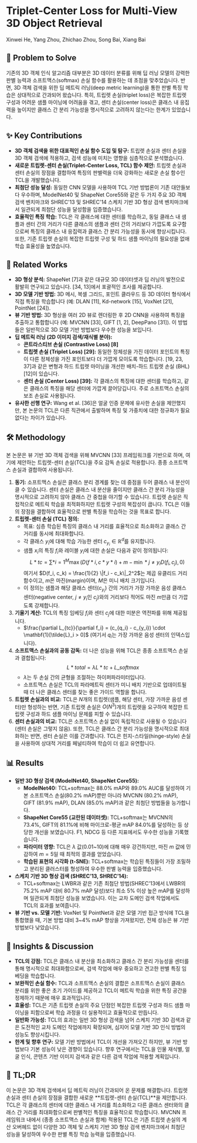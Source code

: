 # Triplet-Center Loss for Multi-View 3D Object Retrieval

Xinwei He, Yang Zhou, Zhichao Zhou, Song Bai, Xiang Bai

## 🧩 Problem to Solve

기존의 3D 객체 인식 알고리즘 대부분은 3D 데이터 분류를 위해 딥 러닝 모델의 강력한 판별 능력과 소프트맥스(softmax) 손실 함수를 활용하는 데 초점을 맞추었습니다. 반면, 3D 객체 검색을 위한 딥 메트릭 러닝(deep metric learning)을 통한 판별 특징 학습은 상대적으로 간과되어 왔습니다. 특히, 트립렛 손실(triplet loss)은 복잡한 트립렛 구성과 어려운 샘플 마이닝에 어려움을 겪고, 센터 손실(center loss)은 클래스 내 응집력을 높이지만 클래스 간 분리 가능성을 명시적으로 고려하지 않는다는 한계가 있었습니다.

## ✨ Key Contributions

- **3D 객체 검색을 위한 대표적인 손실 함수 도입 및 탐구:** 트립렛 손실과 센터 손실을 3D 객체 검색에 적용하고, 검색 성능에 미치는 영향을 심층적으로 분석했습니다.
- **새로운 트립렛-센터 손실(Triplet-Center Loss, TCL) 함수 제안:** 트립렛 손실과 센터 손실의 장점을 결합하여 특징의 판별력을 더욱 강화하는 새로운 손실 함수인 TCL을 개발했습니다.
- **최첨단 성능 달성:** 동일한 CNN 모델을 사용하여 TCL 기반 방법론이 기존 대안들보다 우수하며, ModelNet40 및 ShapeNet Core55와 같은 두 가지 주요 3D 객체 검색 벤치마크와 SHREC'13 및 SHREC'14 스케치 기반 3D 형상 검색 벤치마크에서 일관되게 최첨단 성능을 달성함을 입증했습니다.
- **효율적인 특징 학습:** TCL은 각 클래스에 대한 센터를 학습하고, 동일 클래스 내 샘플과 센터 간의 거리가 다른 클래스의 샘플과 센터 간의 거리보다 가깝도록 요구함으로써 특징의 클래스 내 응집력과 클래스 간 분리 가능성을 동시에 향상시킵니다. 또한, 기존 트립렛 손실의 복잡한 트립렛 구성 및 하드 샘플 마이닝의 필요성을 없애 학습 효율성을 높였습니다.

## 📎 Related Works

- **3D 형상 분석:** ShapeNet [7]과 같은 대규모 3D 데이터셋과 딥 러닝의 발전으로 활발히 연구되고 있습니다. [34, 13]에서 포괄적인 조사를 제공합니다.
- **3D 모델 기반 방법:** 3D 메시, 복셀 그리드, 포인트 클라우드 등 3D 데이터 형식에서 직접 특징을 학습합니다 (예: DLAN [11], Kd-network [15], VoxNet [21], PointNet [24]).
- **뷰 기반 방법:** 3D 형상을 여러 2D 뷰로 렌더링한 후 2D CNN을 사용하여 특징을 추출하고 통합합니다 (예: MVCNN [33], GIFT [1, 2], DeepPano [31]). 이 방법들은 일반적으로 3D 모델 기반 방법보다 우수한 성능을 보입니다.
- **딥 메트릭 러닝 (2D 이미지 검색/재식별 분야):**
  - **콘트라스티브 손실 (Contrastive Loss) [8]**
  - **트립렛 손실 (Triplet Loss) [29]:** 동일한 정체성을 가진 데이터 포인트의 특징이 다른 정체성을 가진 포인트보다 더 가깝게 모이도록 학습합니다. [19, 23, 37]과 같은 변형과 하드 트립렛 마이닝을 개선한 배치-하드 트립렛 손실 (BHL) [12]이 있습니다.
  - **센터 손실 (Center Loss) [39]:** 각 클래스의 특징에 대한 센터를 학습하고, 같은 클래스의 특징을 해당 센터에 가깝게 끌어당깁니다. 주로 소프트맥스 손실의 보조 손실로 사용됩니다.
- **유사한 선행 연구:** Wang et al. [36]은 얼굴 인증 문제에 유사한 손실을 제안했지만, 본 논문의 TCL은 다른 직관에서 출발하며 특징 및 가중치에 대한 정규화가 필요 없다는 차이가 있습니다.

## 🛠️ Methodology

본 논문은 뷰 기반 3D 객체 검색을 위해 MVCNN [33] 프레임워크를 기반으로 하며, 여기에 제안하는 트립렛-센터 손실(TCL)을 주요 감독 손실로 적용합니다. 종종 소프트맥스 손실과 결합하여 사용됩니다.

1. **동기:** 소프트맥스 손실은 클래스 분리 경계를 찾는 데 중점을 두어 클래스 내 분산이 클 수 있습니다. 센터 손실은 클래스 내 분산을 줄이지만 클래스 간 분리 가능성을 명시적으로 고려하지 않아 클래스 간 중첩을 야기할 수 있습니다. 트립렛 손실은 직접적으로 메트릭 학습을 최적화하지만 트립렛 구성의 복잡성이 큽니다. TCL은 이들의 장점을 결합하여 효율적으로 판별 특징을 학습하는 것을 목표로 합니다.
2. **트립렛-센터 손실 (TCL) 정의:**
   - 목표: 심층 학습된 특징의 클래스 내 거리를 효율적으로 최소화하고 클래스 간 거리를 동시에 최대화합니다.
   - 각 클래스 $y_i$에 대해 학습 가능한 센터 $c_{y_i} \in \mathbb{R}^d$를 유지합니다.
   - 샘플 $x_i$의 특징 $f_i$와 레이블 $y_i$에 대한 손실은 다음과 같이 정의됩니다:
     $$ L*{tc} = \sum*{i=1}^{M} \max \left( D(f*i, c*{y*i}) + m - \min*{j \neq y_i} D(f_i, c_j), 0 \right) $$
        여기서 $D(f_i, c_k) = \frac{1}{2} \|f_i - c_k\|_2^2$는 제곱 유클리드 거리 함수이고, $m$은 마진(margin)이며, $M$은 미니 배치 크기입니다.
   - 이 정의는 샘플과 해당 클래스 센터($c_{y_i}$) 간의 거리가 가장 가까운 음성 클래스 센터(negative center, $j \neq y_i$인 $c_j$)와의 거리보다 적어도 마진 $m$만큼 더 가깝도록 강제합니다.
3. **기울기 계산:** TCL의 특징 임베딩 $f_i$와 센터 $c_j$에 대한 미분은 역전파를 위해 제공됩니다.
   - $\frac{\partial L_{tc}}{\partial f_i} = (c_{q_i} - c_{y_i}) \cdot \mathbf{1}[\tilde{L}_i > 0]$ (여기서 $q_i$는 가장 가까운 음성 센터의 인덱스입니다).
4. **소프트맥스 손실과의 공동 감독:** 더 나은 성능을 위해 TCL은 종종 소프트맥스 손실과 결합됩니다:
   $$ L*{total} = \lambda L*{tc} + L\_{softmax} $$
   - $\lambda$는 두 손실 간의 균형을 조절하는 하이퍼파라미터입니다.
   - 소프트맥스 손실은 TCL의 파라메트릭 센터가 미니 배치 기반으로 업데이트될 때 더 나은 클래스 센터를 찾는 좋은 가이드 역할을 합니다.
5. **트립렛 손실과의 비교:** TCL은 $N$개의 트립렛(샘플, 해당 센터, 가장 가까운 음성 센터)만 형성하는 반면, 기존 트립렛 손실은 $O(N^3)$개의 트립렛을 요구하여 복잡한 트립렛 구성과 하드 샘플 마이닝 문제를 피할 수 있습니다.
6. **센터 손실과의 비교:** TCL은 소프트맥스 손실 없이 독립적으로 사용될 수 있습니다(센터 손실은 그렇지 않음). 또한, TCL은 클래스 간 분리 가능성을 명시적으로 최대화하는 반면, 센터 손실은 이를 간과합니다. TCL은 힌지-스타일(hinge-style) 손실을 사용하여 상대적 거리를 페널티하여 학습이 더 쉽고 유연합니다.

## 📊 Results

- **일반 3D 형상 검색 (ModelNet40, ShapeNet Core55):**
  - **ModelNet40:** TCL+softmax는 88.0% mAP와 89.0% AUC를 달성하여 기본 소프트맥스 손실(80.2% mAP)뿐만 아니라 MVCNN (80.2% mAP), GIFT (81.9% mAP), DLAN (85.0% mAP)과 같은 최첨단 방법들을 능가합니다.
  - **ShapeNet Core55 (교란된 데이터셋):** TCL+softmax는 MVCNN의 73.4%, GIFT의 81.1%에 비해 마이크로-평균 mAP 84.0%를 달성하는 등 상당한 개선을 보였습니다. F1, NDCG 등 다른 지표에서도 우수한 성능을 기록했습니다.
  - **파라미터 영향:** TCL은 $\lambda$ 값(0.01~10)에 대해 매우 강건하지만, 마진 $m$ 값에 민감하여 $m=5$일 때 최적의 결과를 얻었습니다.
  - **학습된 표현의 시각화 (t-SNE):** TCL+softmax는 학습된 특징들이 가장 조밀하고 분리된 클러스터를 형성하여 우수한 판별 능력을 입증했습니다.
- **스케치 기반 3D 형상 검색 (SHREC’13, SHREC’14):**
  - TCL+softmax는 LWBR과 같은 기존 최첨단 방법(SHREC'13에서 LWBR의 75.2% mAP 대비 80.7% mAP 달성)보다 최소 5% 이상 높은 mAP를 달성하며 일관되게 최첨단 성능을 보였습니다. 이는 교차 도메인 검색 작업에서도 TCL의 효과를 보여줍니다.
- **뷰 기반 vs. 모델 기반:** VoxNet 및 PointNet과 같은 모델 기반 접근 방식에 TCL을 통합했을 때, 기본 방법 대비 3~4% mAP 향상을 가져왔지만, 전체 성능은 뷰 기반 방법보다 낮았습니다.

## 🧠 Insights & Discussion

- **TCL의 강점:** TCL은 클래스 내 분산을 최소화하고 클래스 간 분리 가능성을 센터를 통해 명시적으로 최대화함으로써, 검색 작업에 매우 중요하고 견고한 판별 특징 임베딩을 학습합니다.
- **보완적인 손실 함수:** TCL과 소프트맥스 손실의 결합은 소프트맥스 손실이 클래스 분리를 위한 좋은 초기 가이드를 제공하고 TCL이 메트릭 학습을 위한 특징 공간을 정제하기 때문에 매우 효과적입니다.
- **효율성:** TCL은 기존 트립렛 손실의 주요 단점인 복잡한 트립렛 구성과 하드 샘플 마이닝을 피함으로써 학습 과정을 더 실용적이고 효율적으로 만듭니다.
- **일반화 가능성:** TCL의 효과는 일반 3D 형상 검색을 넘어 스케치 기반 3D 검색과 같은 도전적인 교차 도메인 작업에까지 확장되며, 심지어 모델 기반 3D 인식 방법의 성능도 향상시킵니다.
- **한계 및 향후 연구:** 모델 기반 방법에서 TCL이 개선을 가져오긴 하지만, 뷰 기반 방법보다 기본 성능이 낮은 경향이 있습니다. 향후 연구에서는 TCL을 인물 재식별, 얼굴 인식, 콘텐츠 기반 이미지 검색과 같은 다른 검색 작업에 적용할 계획입니다.

## 📌 TL;DR

이 논문은 3D 객체 검색에서 딥 메트릭 러닝이 간과되어 온 문제를 해결합니다. 트립렛 손실과 센터 손실의 장점을 결합한 새로운 **트립렛-센터 손실(TCL)**을 제안합니다. TCL은 각 클래스의 센터에 대한 클래스 내 거리를 최소화하고 다른 클래스 센터와의 클래스 간 거리를 최대화함으로써 판별적인 특징을 효율적으로 학습합니다. MVCNN 프레임워크 내에서 (종종 소프트맥스 손실과 함께) 적용된 TCL은 기존 트립렛 손실의 계산 오버헤드 없이 다양한 3D 객체 및 스케치 기반 3D 형상 검색 벤치마크에서 최첨단 성능을 달성하여 우수한 판별 특징 학습 능력을 입증했습니다.
